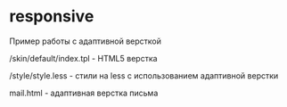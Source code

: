# responsive

Пример работы с адаптивной версткой

/skin/default/index.tpl - HTML5 верстка

/style/style.less - стили на less с использованием адаптивной верстки

mail.html - адаптивная верстка письма
